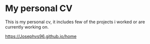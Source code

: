 # My personal CV 
This is my personal cv, it includes few of the projects i worked or are currently working on. 

https://Josephvs96.github.io/home
